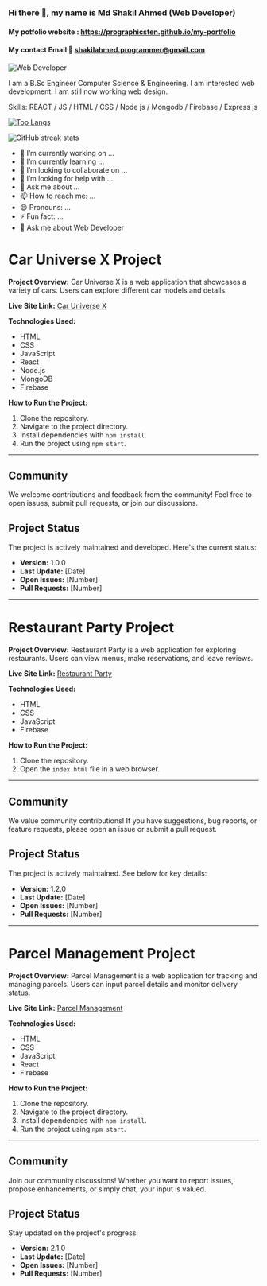 ### Hi there 👋, my name is Md Shakil Ahmed (Web Developer)
#### My potfolio website : https://prographicsten.github.io/my-portfolio 
#### My contact Email 📨 shakilahmed.programmer@gmail.com

![Web Developer](https://i.ibb.co/Sm3PYLD/photo-6314292723821166525-y.jpg)

I am a B.Sc Engineer Computer Science & Engineering. I am interested web development. I am still now working web design.

Skills: REACT / JS / HTML / CSS / Node js / Mongodb / Firebase / Express js

[![Top Langs](https://github-readme-stats.vercel.app/api/top-langs/?username=shakilahmedgit)](https://github.com/anuraghazra/github-readme-stats)

![GitHub streak stats](https://streak-stats.demolab.com/?user=shakilahmedgit)  


- 🔭 I’m currently working on ...
- 🌱 I’m currently learning ...
- 👯 I’m looking to collaborate on ...
- 🤔 I’m looking for help with ...
- 💬 Ask me about ...
- 📫 How to reach me: ...
- 😄 Pronouns: ...
- ⚡ Fun fact: ...
- 💬 Ask me about Web Developer  



# Car Universe X Project

**Project Overview:**
Car Universe X is a web application that showcases a variety of cars. Users can explore different car models and details.

**Live Site Link:**
[Car Universe X](https://car-universe-x.web.app)

**Technologies Used:**
- HTML
- CSS
- JavaScript
- React
- Node.js
- MongoDB
- Firebase

**How to Run the Project:**
1. Clone the repository.
2. Navigate to the project directory.
3. Install dependencies with `npm install`.
4. Run the project using `npm start`.

---

## Community

We welcome contributions and feedback from the community! Feel free to open issues, submit pull requests, or join our discussions.

## Project Status

The project is actively maintained and developed. Here's the current status:

- **Version:** 1.0.0
- **Last Update:** [Date]
- **Open Issues:** [Number]
- **Pull Requests:** [Number]

---

# Restaurant Party Project

**Project Overview:**
Restaurant Party is a web application for exploring restaurants. Users can view menus, make reservations, and leave reviews.

**Live Site Link:**
[Restaurant Party](https://restaurant-firebase-8f21c.web.app)

**Technologies Used:**
- HTML
- CSS
- JavaScript
- Firebase

**How to Run the Project:**
1. Clone the repository.
2. Open the `index.html` file in a web browser.

---

## Community

We value community contributions! If you have suggestions, bug reports, or feature requests, please open an issue or submit a pull request.

## Project Status

The project is actively maintained. See below for key details:

- **Version:** 1.2.0
- **Last Update:** [Date]
- **Open Issues:** [Number]
- **Pull Requests:** [Number]

---

# Parcel Management Project

**Project Overview:**
Parcel Management is a web application for tracking and managing parcels. Users can input parcel details and monitor delivery status.

**Live Site Link:**
[Parcel Management](https://parcel-management-client.web.app)

**Technologies Used:**
- HTML
- CSS
- JavaScript
- React
- Firebase

**How to Run the Project:**
1. Clone the repository.
2. Navigate to the project directory.
3. Install dependencies with `npm install`.
4. Run the project using `npm start`.

---

## Community

Join our community discussions! Whether you want to report issues, propose enhancements, or simply chat, your input is valued.

## Project Status

Stay updated on the project's progress:

- **Version:** 2.1.0
- **Last Update:** [Date]
- **Open Issues:** [Number]
- **Pull Requests:** [Number]
